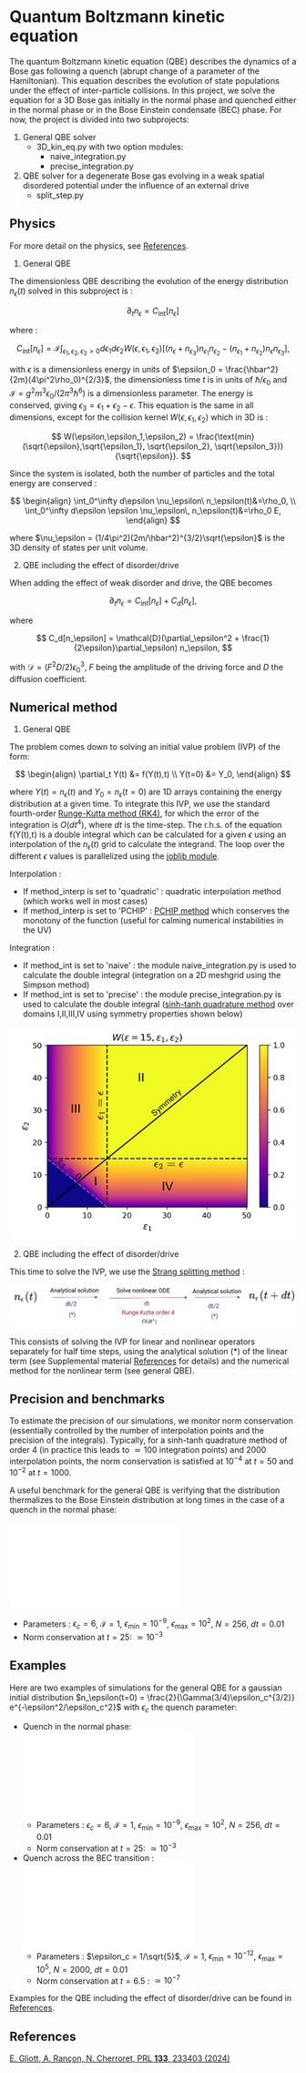 # Quantum Boltzmann kinetic equation

The quantum Boltzmann kinetic equation (QBE) describes the dynamics of a Bose gas following a quench (abrupt change of a parameter of the Hamiltonian). This equation describes the evolution of state populations under the effect of inter-particle collisions. In this project, we solve the equation for a 3D Bose gas initially in the normal phase and quenched either in the normal phase or in the Bose Einstein condensate (BEC) phase. For now, the project is divided into two subprojects:

1. General QBE solver 
   - 3D_kin_eq.py with two option modules:
      - naive_integration.py
      - precise_integration.py
2. QBE solver for a degenerate Bose gas evolving in a weak spatial disordered potential under the influence of an external drive 
   - split_step.py

## Physics

For more detail on the physics, see [References](#references).

1. General QBE

The dimensionless QBE describing the evolution of the energy distribution $n_\epsilon(t)$ solved in this subproject is :

$$
\partial_t n_{\epsilon} = C_{\text{int}}[n_\epsilon]
$$

where :

$$
 C_{\text{int}}[n_\epsilon] = \mathcal{I} \int_{\epsilon_1,\epsilon_2,\epsilon_3>0} d\epsilon_1 d\epsilon_2 W(\epsilon,\epsilon_1,\epsilon_2) [(n_{\epsilon} + n_{\epsilon_3})n_{\epsilon_1}n_{\epsilon_2}- (n_{\epsilon_1} + n_{\epsilon_2})n_{\epsilon}n_{\epsilon_3}],
$$

with $\epsilon$ is a dimensionless energy in units of $\epsilon_0 = \frac{\hbar^2}{2m}(4\pi^2\rho_0)^{2/3}$, the dimensionless time $t$ is in units of $\hbar/\epsilon_0$ and $\mathcal{I} = g^2m^3\epsilon_0/(2\pi^3\hbar^6)$ is a dimensionless parameter. The energy is conserved, giving $\epsilon_3 = \epsilon_1 + \epsilon_2 - \epsilon$. This equation is the same in all dimensions, except for the collision kernel $W(\epsilon,\epsilon_1,\epsilon_2)$ which in 3D is :

$$
W(\epsilon,\epsilon_1,\epsilon_2) = \frac{\text{min}(\sqrt{\epsilon},\sqrt{\epsilon_1}, \sqrt{\epsilon_2}, \sqrt{\epsilon_3})}{\sqrt{\epsilon}}.
$$

Since the system is isolated, both the number of particles and the total energy are conserved : 

$$
\begin{align}
\int_0^\infty d\epsilon \nu_\epsilon\ n_\epsilon(t)&=\rho_0, \\
\int_0^\infty d\epsilon \epsilon \nu_\epsilon\, n_\epsilon(t)&=\rho_0 E,
\end{align}
$$

where $\nu_\epsilon = (1/4\pi^2)(2m/\hbar^2)^{3/2}\sqrt{\epsilon}$ is the 3D density of states per unit volume.

2. QBE including the effect of disorder/drive

When adding the effect of weak disorder and drive, the QBE becomes 

$$
\partial_t n_{\epsilon} = C_{\text{int}}[n_\epsilon] + C_d[n_\epsilon],
$$

where

$$
C_d[n_\epsilon] = \mathcal{D}(\partial_\epsilon^2 + \frac{1}{2\epsilon}\partial_\epsilon) n_\epsilon,
$$

with $\mathcal{D} = (F^2D/2)\epsilon_0^3$, $F$ being the amplitude of the driving force and $D$ the diffusion coefficient.

## Numerical method

1. General QBE
   
The problem comes down to solving an initial value problem (IVP) of the form:

$$
\begin{align}
    \partial_t Y(t) &= f(Y(t),t) \\
    Y(t=0) &= Y_0,
\end{align}
$$

where $Y(t) = n_\epsilon(t)$ and $Y_0 = n_\epsilon(t=0)$ are 1D arrays containing the energy distribution at a given time. To integrate this IVP, we use the standard fourth-order [Runge-Kutta method (RK4)](https://en.wikipedia.org/wiki/Runge%E2%80%93Kutta_methods), for which the error of the integration is $O(dt^4)$, where $dt$ is the time-step. The r.h.s. of the equation f(Y(t),t) is a double integral which can be calculated for a given $\epsilon$ using an interpolation of the $n_\epsilon(t)$ grid to calculate the integrand. The loop over the different $\epsilon$ values is parallelized using the [joblib module](https://joblib.readthedocs.io/en/stable/).

Interpolation :
   - If method_interp is set to 'quadratic' : quadratic interpolation method (which works well in most cases)
   - If method_interp is set to 'PCHIP' : [PCHIP method](https://docs.scipy.org/doc/scipy/reference/generated/scipy.interpolate.PchipInterpolator.html) which conserves the monotony of the function (useful for calming numerical instabilities in the UV)

Integration : 
   - If method_int is set to 'naive' : the module naive_integration.py is used to calculate the double integral (integration on a 2D meshgrid using the Simpson method)
   - If method_int is set to 'precise' : the module precise_integration.py is used to calculate the double integral ([sinh-tanh quadrature method](https://en.wikipedia.org/wiki/Tanh-sinh_quadrature) over domains I,II,III,IV using symmetry properties shown below)

![kernel](kernel_3D.png)

2. QBE including the effect of disorder/drive

This time to solve the IVP, we use the [Strang splitting method](https://en.wikipedia.org/wiki/Strang_splitting) : 

![split_step_image](split_step_method.png)

This consists of solving the IVP for linear and nonlinear operators separately for half time steps, using the analytical solution (*) of the linear term (see Supplemental material [References](#references) for details) and the numerical method for the nonlinear term (see general QBE).

## Precision and benchmarks

To estimate the precision of our simulations, we monitor norm conservation (essentially controlled by the number of interpolation points and the precision of the integrals). Typically, for a sinh-tanh quadrature method of order $4$ (in practice this leads to $\simeq 100$ integration points) and $2000$ interpolation points, the norm conservation is satisfied at $10^{-4}$ at $t=50$ and $10^{-2}$ at $t=1000$.

A useful benchmark for the general QBE is verifying that the distribution thermalizes to the Bose Einstein distribution at long times in the case of a quench in the normal phase:

![BE_fit](BE_distrib_fit.pdf)

- Parameters : $\epsilon_c = 6$, $\mathcal{I} = 1$,  $\epsilon_{\text{min}} = 10^{-9}$, $\epsilon_{\text{max}} = 10^{2}$, $N=256$, $dt=0.01$
- Norm conservation at $t=25$: $\simeq 10^{-3}$

## Examples

Here are two examples of simulations for the general QBE for a gaussian initial distribution $n_\epsilon(t=0) = \frac{2}{\Gamma(3/4)\epsilon_c^{3/2}} e^{-\epsilon^2/\epsilon_c^2}$ with $\epsilon_c$ the quench parameter:

- Quench in the normal phase: ![normal_phase](n_eps_BE_distribution_diff_times.pdf)
   - Parameters : $\epsilon_c = 6$, $\mathcal{I} = 1$,  $\epsilon_{\text{min}} = 10^{-9}$, $\epsilon_{\text{max}} = 10^{2}$, $N=256$, $dt=0.01$
   - Norm conservation at $t=25$: $\simeq 10^{-3}$
- Quench across the BEC transition : ![BEC_phase](n_eps_diff_times_A=1_B=0.pdf)
   - Parameters : $\epsilon_c = 1/\sqrt{5}$, $\mathcal{I} = 1$, $\epsilon_{\text{min}} = 10^{-12}$, $\epsilon_{\text{max}} = 10^{5}$, $N=2000$, $dt=0.01$
   - Norm conservation at $t=6.5$ : $\simeq 10^{-7}$

Examples for the QBE including the effect of disorder/drive can be found in [References](#references).

## References

[E. Gliott, A. Rançon, N. Cherroret, PRL **133**, 233403 (2024)](https://journals.aps.org/prl/abstract/10.1103/PhysRevLett.133.233403)
